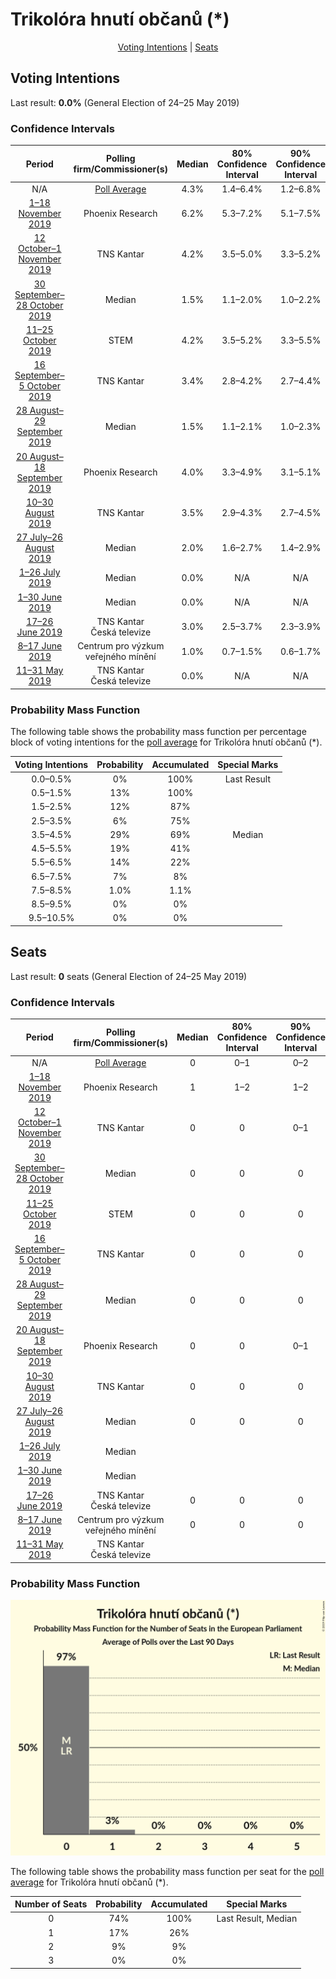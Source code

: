 # Trikolóra hnutí občanů (*)

<p align="center"><a href="#voting-intentions">Voting Intentions</a> | <a href="#seats">Seats</a></p>

## Voting Intentions

Last result: **0.0%** (General Election of 24–25 May 2019)

### Confidence Intervals

| Period     | Polling firm/Commissioner(s) | Median | 80% Confidence Interval | 90% Confidence Interval | 95% Confidence Interval | 99% Confidence Interval |
|:----------:|:----------------:|:-----------:|:-----------------------:|:-----------------------:|:-----------------------:|:-----------------------:|
| N/A | [Poll Average](average.html) | 4.3% | 1.4–6.4% | 1.2–6.8% | 1.1–7.2% | 0.9–7.8% |
| [1–18 November 2019](2019-11-18-PhoenixResearch.html) | Phoenix Research | 6.2% | 5.3–7.2% | 5.1–7.5% | 4.9–7.7% | 4.5–8.3% |
| [12 October–1 November 2019](2019-11-01-TNSKantar.html) | TNS Kantar | 4.2% | 3.5–5.0% | 3.3–5.2% | 3.2–5.5% | 2.9–5.9% |
| [30 September–28 October 2019](2019-10-28-Median.html) | Median | 1.5% | 1.1–2.0% | 1.0–2.2% | 0.9–2.4% | 0.8–2.7% |
| [11–25 October 2019](2019-10-25-STEM.html) | STEM | 4.2% | 3.5–5.2% | 3.3–5.5% | 3.1–5.7% | 2.8–6.2% |
| [16 September–5 October 2019](2019-10-05-TNSKantar.html) | TNS Kantar | 3.4% | 2.8–4.2% | 2.7–4.4% | 2.5–4.6% | 2.3–5.0% |
| [28 August–29 September 2019](2019-09-29-Median.html) | Median | 1.5% | 1.1–2.1% | 1.0–2.3% | 0.9–2.5% | 0.8–2.8% |
| [20 August–18 September 2019](2019-09-18-PhoenixResearch.html) | Phoenix Research | 4.0% | 3.3–4.9% | 3.1–5.1% | 3.0–5.3% | 2.7–5.8% |
| [10–30 August 2019](2019-08-30-TNSKantar.html) | TNS Kantar | 3.5% | 2.9–4.3% | 2.7–4.5% | 2.6–4.7% | 2.3–5.1% |
| [27 July–26 August 2019](2019-08-26-Median.html) | Median | 2.0% | 1.6–2.7% | 1.4–2.9% | 1.3–3.1% | 1.1–3.4% |
| [1–26 July 2019](2019-07-26-Median.html) | Median | 0.0% | N/A | N/A | N/A | N/A |
| [1–30 June 2019](2019-06-30-Median.html) | Median | 0.0% | N/A | N/A | N/A | N/A |
| [17–26 June 2019](2019-06-26-TNSKantar.html) | TNS Kantar <br> Česká televize | 3.0% | 2.5–3.7% | 2.3–3.9% | 2.2–4.1% | 1.9–4.5% |
| [8–17 June 2019](2019-06-17-Centrumprovýzkumveřejnéhomínění.html) | Centrum pro výzkum veřejného mínění | 1.0% | 0.7–1.5% | 0.6–1.7% | 0.5–1.8% | 0.4–2.1% |
| [11–31 May 2019](2019-05-31-TNSKantar.html) | TNS Kantar <br> Česká televize | 0.0% | N/A | N/A | N/A | N/A |

### Probability Mass Function

The following table shows the probability mass function per percentage block of voting intentions for the [poll average](average.html) for Trikolóra hnutí občanů (*).

| Voting Intentions | Probability | Accumulated | Special Marks |
|:-----------------:|:-----------:|:-----------:|:-------------:|
| 0.0–0.5% | 0% | 100% | Last Result |
| 0.5–1.5% | 13% | 100% |  |
| 1.5–2.5% | 12% | 87% |  |
| 2.5–3.5% | 6% | 75% |  |
| 3.5–4.5% | 29% | 69% | Median |
| 4.5–5.5% | 19% | 41% |  |
| 5.5–6.5% | 14% | 22% |  |
| 6.5–7.5% | 7% | 8% |  |
| 7.5–8.5% | 1.0% | 1.1% |  |
| 8.5–9.5% | 0% | 0% |  |
| 9.5–10.5% | 0% | 0% |  |


## Seats

Last result: **0** seats (General Election of 24–25 May 2019)

### Confidence Intervals

| Period     | Polling firm/Commissioner(s) | Median | 80% Confidence Interval | 90% Confidence Interval | 95% Confidence Interval | 99% Confidence Interval |
|:----------:|:----------------:|:------:|:-----------------------:|:-----------------------:|:-----------------------:|:-----------------------:|
| N/A | [Poll Average](average.html) | 0 | 0–1 | 0–2 | 0–2 | 0–2 |
| [1–18 November 2019](2019-11-18-PhoenixResearch.html) | Phoenix Research | 1 | 1–2 | 1–2 | 0–2 | 0–2 |
| [12 October–1 November 2019](2019-11-01-TNSKantar.html) | TNS Kantar | 0 | 0 | 0–1 | 0–1 | 0–1 |
| [30 September–28 October 2019](2019-10-28-Median.html) | Median | 0 | 0 | 0 | 0 | 0 |
| [11–25 October 2019](2019-10-25-STEM.html) | STEM | 0 | 0 | 0 | 0 | 0–1 |
| [16 September–5 October 2019](2019-10-05-TNSKantar.html) | TNS Kantar | 0 | 0 | 0 | 0 | 0 |
| [28 August–29 September 2019](2019-09-29-Median.html) | Median | 0 | 0 | 0 | 0 | 0 |
| [20 August–18 September 2019](2019-09-18-PhoenixResearch.html) | Phoenix Research | 0 | 0 | 0–1 | 0–1 | 0–1 |
| [10–30 August 2019](2019-08-30-TNSKantar.html) | TNS Kantar | 0 | 0 | 0 | 0–1 | 0–1 |
| [27 July–26 August 2019](2019-08-26-Median.html) | Median | 0 | 0 | 0 | 0 | 0 |
| [1–26 July 2019](2019-07-26-Median.html) | Median |  |  |  |  |  |
| [1–30 June 2019](2019-06-30-Median.html) | Median |  |  |  |  |  |
| [17–26 June 2019](2019-06-26-TNSKantar.html) | TNS Kantar <br> Česká televize | 0 | 0 | 0 | 0 | 0 |
| [8–17 June 2019](2019-06-17-Centrumprovýzkumveřejnéhomínění.html) | Centrum pro výzkum veřejného mínění | 0 | 0 | 0 | 0 | 0 |
| [11–31 May 2019](2019-05-31-TNSKantar.html) | TNS Kantar <br> Česká televize |  |  |  |  |  |

### Probability Mass Function

![Graph with seats probability mass function not yet produced](average-seats-pmf-trikolórahnutíobčanů.png "Seats Probability Mass Function")

The following table shows the probability mass function per seat for the [poll average](average.html) for Trikolóra hnutí občanů (*).

| Number of Seats | Probability | Accumulated | Special Marks |
|:---------------:|:-----------:|:-----------:|:-------------:|
| 0 | 74% | 100% | Last Result, Median |
| 1 | 17% | 26% |  |
| 2 | 9% | 9% |  |
| 3 | 0% | 0% |  |


